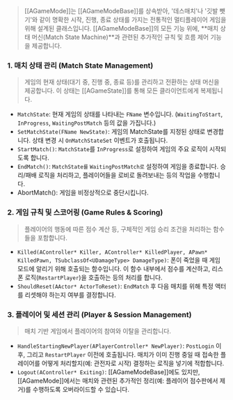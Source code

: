 > [[AGameMode]]는 [[AGameModeBase]]를 상속받아, '데스매치'나 '깃발 뺏기'와 같이 명확한 시작, 진행, 종료 상태를 가지는 전통적인 멀티플레이어 게임을 위해 설계된 클래스입니다. [[AGameModeBase]]의 모든 기능 위에, **매치 상태 머신(Match State Machine)**과 관련된 추가적인 규칙 및 흐름 제어 기능을 제공합니다.

### **1. 매치 상태 관리 (Match State Management)**
> 게임의 현재 상태(대기 중, 진행 중, 종료 등)를 관리하고 전환하는 상태 머신을 제공합니다. 이 상태는 [[AGameState]]를 통해 모든 클라이언트에게 복제됩니다.
* `MatchState`: 
	현재 게임의 상태를 나타내는 `FName` 변수입니다. (`WaitingToStart`, `InProgress`, `WaitingPostMatch` 등의 값을 가집니다.)
* `SetMatchState(FName NewState)`:
	게임의 MatchState를 지정된 상태로 변경합니다. 상태 변경 시 `OnMatchStateSet` 이벤트가 호출됩니다.
* `StartMatch()`:
	`MatchState`를 `InProgress`로 설정하여 게임의 주요 로직이 시작되도록 합니다.
* `EndMatch()`:
	`MatchState를` `WaitingPostMatch로` 설정하여 게임을 종료합니다. 승리/패배 로직을 처리하고, 플레이어들을 로비로 돌려보내는 등의 작업을 수행합니다.
* AbortMatch():
	게임을 비정상적으로 중단시킵니다.

### **2. 게임 규칙 및 스코어링 (Game Rules & Scoring)**
> 플레이어의 행동에 따른 점수 계산 등, 구체적인 게임 승리 조건을 처리하는 함수들을 포함합니다.
* `Killed(AController* Killer, AController* KilledPlayer, APawn* KilledPawn, TSubclassOf<UDamageType> DamageType)`:
	폰이 죽었을 때 게임 모드에 알리기 위해 호출되는 함수입니다. 이 함수 내부에서 점수를 계산하고, 리스폰 로직(`RestartPlayer`)을 호출하는 등의 처리를 합니다.
* `ShouldReset(AActor* ActorToReset)`:
	`EndMatch` 후 다음 매치를 위해 특정 액터를 리셋해야 하는지 여부를 결정합니다.

### **3. 플레이어 및 세션 관리 (Player & Session Management)**
> 매치 기반 게임에서 플레이어의 참여와 이탈을 관리합니다.
* `HandleStartingNewPlayer(APlayerController* NewPlayer)`:
	`PostLogin` 이후, 그리고 `RestartPlayer` 이전에 호출됩니다. 매치가 이미 진행 중일 때 접속한 플레이어를 어떻게 처리할지(예: 관전자로 시작) 결정하는 로직을 넣기에 적합합니다.
* `Logout(AController* Exiting)`:
	[[AGameModeBase]]에도 있지만, [[AGameMode]]에서는 매치와 관련된 추가적인 정리(예: 플레이어 점수판에서 제거)를 수행하도록 오버라이드할 수 있습니다.